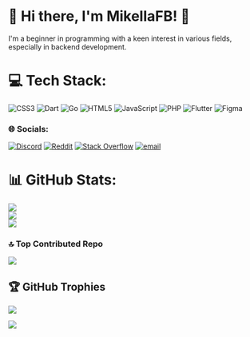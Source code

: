 # 💫 Hi there, I'm MikellaFB! 👋
I'm a beginner in programming with a keen interest in various fields, especially in backend development.

# 💻 Tech Stack:
![CSS3](https://img.shields.io/badge/css3-%231572B6.svg?style=for-the-badge&logo=css3&logoColor=white) ![Dart](https://img.shields.io/badge/dart-%230175C2.svg?style=for-the-badge&logo=dart&logoColor=white) ![Go](https://img.shields.io/badge/go-%2300ADD8.svg?style=for-the-badge&logo=go&logoColor=white) ![HTML5](https://img.shields.io/badge/html5-%23E34F26.svg?style=for-the-badge&logo=html5&logoColor=white) ![JavaScript](https://img.shields.io/badge/javascript-%23323330.svg?style=for-the-badge&logo=javascript&logoColor=%23F7DF1E) ![PHP](https://img.shields.io/badge/php-%23777BB4.svg?style=for-the-badge&logo=php&logoColor=white) ![Flutter](https://img.shields.io/badge/Flutter-%2302569B.svg?style=for-the-badge&logo=Flutter&logoColor=white) ![Figma](https://img.shields.io/badge/figma-%23F24E1E.svg?style=for-the-badge&logo=figma&logoColor=white)

### 🌐 Socials:
[![Discord](https://img.shields.io/badge/Discord-%237289DA.svg?logo=discord&logoColor=white)](https://discord.gg/d0uzo)
[![Reddit](https://img.shields.io/badge/Reddit-%23FF4500.svg?logo=Reddit&logoColor=white)](https://www.reddit.com/user/No-Difficulty-9411/)
[![Stack Overflow](https://img.shields.io/badge/-Stackoverflow-FE7A16?logo=stack-overflow&logoColor=white)](https://stackoverflow.com/users/31203604/noctis)
[![email](https://img.shields.io/badge/Email-D14836?logo=gmail&logoColor=white)](mailto:muradofficial001@gmail.com)

# 📊 GitHub Stats:
![](https://github-readme-stats.vercel.app/api?username=MikellaFB&theme=radical&hide_border=false&include_all_commits=true&count_private=true)</br>
![](https://nirzak-streak-stats.vercel.app/?user=MikellaFB&theme=radical&hide_border=false)</br>
![](https://github-readme-stats.vercel.app/api/top-langs/?username=MikellaFB&theme=radical&hide_border=false&include_all_commits=true&count_private=true&layout=compact)</br>

### 🔝 Top Contributed Repo
![](https://github-contributor-stats.vercel.app/api?username=MikellaFB&limit=5&theme=radical&combine_all_yearly_contributions=true)

## 🏆 GitHub Trophies
![](https://github-profile-trophy.vercel.app/?username=MikellaFB&theme=radical&no-frame=false&no-bg=true&margin-w=4)

[![](https://visitcount.itsvg.in/api?id=MikellaFB&icon=0&color=1)](https://visitcount.itsvg.in)
